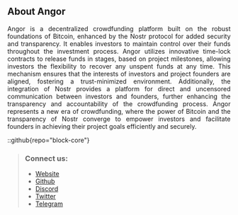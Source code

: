 ## About Angor

<p align="justify">
Angor is a decentralized crowdfunding platform built on the robust foundations of Bitcoin, enhanced by the Nostr protocol for added security and transparency. It enables investors to maintain control over their funds throughout the investment process. Angor utilizes innovative time-lock contracts to release funds in stages, based on project milestones, allowing investors the flexibility to recover any unspent funds at any time. This mechanism ensures that the interests of investors and project founders are aligned, fostering a trust-minimized environment. Additionally, the integration of Nostr provides a platform for direct and uncensored communication between investors and founders, further enhancing the transparency and accountability of the crowdfunding process. Angor represents a new era of crowdfunding, where the power of Bitcoin and the transparency of Nostr converge to empower investors and facilitate founders in achieving their project goals efficiently and securely.
</p>
 

::github{repo="block-core"}

> ### Connect us:
> - [Website](https://angor.io)
> - [Github](https://github.com/block-core)
> - [Discord](https://www.blockcore.net/discord)
> - [Twitter](https://x.com/blockcoredev)  
> - [Telegram](https://t.me/angor_io)  